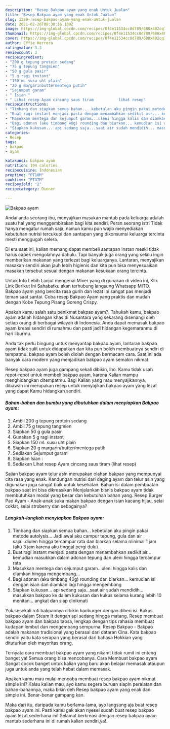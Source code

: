 ```yaml
---
description: "Resep Bakpao ayam yang enak Untuk Jualan"
title: "Resep Bakpao ayam yang enak Untuk Jualan"
slug: 1259-resep-bakpao-ayam-yang-enak-untuk-jualan
date: 2021-02-26T08:30:16.189Z
image: https://img-global.cpcdn.com/recipes/0f4e11534cc0d789/680x482cq70/bakpao-ayam-foto-resep-utama.jpg
thumbnail: https://img-global.cpcdn.com/recipes/0f4e11534cc0d789/680x482cq70/bakpao-ayam-foto-resep-utama.jpg
cover: https://img-global.cpcdn.com/recipes/0f4e11534cc0d789/680x482cq70/bakpao-ayam-foto-resep-utama.jpg
author: Effie Herrera
ratingvalue: 3.3
reviewcount: 3
recipeingredient:
- "200 g tepung protein sedang"
- "75 g tepung tangmien"
- "50 g gula pasir"
- "5 g ragi instant"
- "150 mL susu uht plain"
- "20 g margarinbuttermentega putih"
- "Sejumput garam"
- " Isian "
- " Lihat resep Ayam cincang saus tiram           lihat resep"
recipeinstructions:
- "Timbang dan siapkan semua bahan... kebetulan aku pingin pakai metode autolysis... Jadi awal aku campur tepung, gula dan air saja...diulen hingga tercampur rata dan biarkan selama minimal 1 jam (aku 3 jam karena aku tinggal pergi dulu)"
- "Buat ragi instant menjadi pasta dengan menambahkan sedikit air... kemudian masukkan dalam adonan tepung dan uleni hingga tercampur rata"
- "Masukkan mentega dan sejumput garam...uleni hingga kalis dan diamkan hingga mengembang..."
- "Bagi adonan (aku timbang 40g) rounding dan biarkan... kemudian isi dengan isian dan diamkan lagi hingga mengembang"
- "Siapkan kukusan... api sedang saja...saat air sudah mendidih... masukkan bakpao ke dalam kukusan dan kukus selama kurang lebih 10 menitan... angkat dan siap dinikmati"
categories:
- Resep
tags:
- bakpao
- ayam

katakunci: bakpao ayam 
nutrition: 194 calories
recipecuisine: Indonesian
preptime: "PT10M"
cooktime: "PT37M"
recipeyield: "2"
recipecategory: Dinner

---
```



![Bakpao ayam](https://img-global.cpcdn.com/recipes/0f4e11534cc0d789/680x482cq70/bakpao-ayam-foto-resep-utama.jpg)

Andai anda seorang ibu, menyajikan masakan mantab pada keluarga adalah suatu hal yang menggembirakan bagi kita sendiri. Peran seorang istri Tidak hanya mengatur rumah saja, namun kamu pun wajib menyediakan kebutuhan nutrisi tercukupi dan santapan yang dikonsumsi keluarga tercinta mesti menggugah selera.

Di era  saat ini, kalian memang dapat membeli santapan instan meski tidak harus capek mengolahnya dahulu. Tapi banyak juga orang yang selalu ingin memberikan makanan yang terlezat bagi keluarganya. Lantaran, menyajikan masakan sendiri akan jauh lebih higienis dan kita pun bisa menyesuaikan masakan tersebut sesuai dengan makanan kesukaan orang tercinta. 

Untuk Info Lebih Lanjut mengenai Mixer yang di gunakan di video ini, Klik Link Berikut Ini Sahabatku akan terhubung langsung Whatsapp MITO. Bakpao ayam yang bercita rasa gurih dan lezat ini sangat pas menjadi teman saat santai. Coba resep Bakpao Ayam yang praktis dan mudah dengan Kobe Tepung Pisang Goreng Crispy.

Apakah kamu salah satu penikmat bakpao ayam?. Tahukah kamu, bakpao ayam adalah hidangan khas di Nusantara yang sekarang disenangi oleh setiap orang di berbagai wilayah di Indonesia. Anda dapat memasak bakpao ayam kreasi sendiri di rumahmu dan pasti jadi hidangan kegemaranmu di hari liburmu.

Anda tak perlu bingung untuk menyantap bakpao ayam, lantaran bakpao ayam tidak sulit untuk didapatkan dan kita pun boleh membuatnya sendiri di tempatmu. bakpao ayam boleh diolah dengan bermacam cara. Saat ini ada banyak cara modern yang menjadikan bakpao ayam semakin nikmat.

Resep bakpao ayam juga gampang sekali dibikin, lho. Kamu tidak usah repot-repot untuk membeli bakpao ayam, karena Kalian mampu menghidangkan ditempatmu. Bagi Kalian yang mau menyajikannya, dibawah ini merupakan resep untuk menyajikan bakpao ayam yang lezat yang dapat Kamu hidangkan sendiri.

<!--inarticleads1-->

##### Bahan-bahan dan bumbu yang dibutuhkan dalam menyiapkan Bakpao ayam:

1. Ambil 200 g tepung protein sedang
1. Ambil 75 g tepung tangmien
1. Siapkan 50 g gula pasir
1. Gunakan 5 g ragi instant
1. Siapkan 150 mL susu uht plain
1. Siapkan 20 g margarin/butter/mentega putih
1. Sediakan Sejumput garam
1. Siapkan  Isian :
1. Sediakan  Lihat resep Ayam cincang saus tiram           (lihat resep)


Sajian bakpao ayam telur asin merupakan olahan bakpao yang mempunyai cita rasa yang enak. Kandungan nutrisi dari daging ayam dan telur asin yang digunakan juga sangat baik untuk kesehatan. Bahan isi dalam pembuatan bakpao saat ini bisa dikreasikan Menjalankan bisnis bakpao ayam tidak membutuhkan modal yang besar dan kebutuhan bahan yang. Resep Burger Pao Ayam - Anak-anak suka makan bakpao dengan isian kacang hijau, selai coklat, selai stroberry dan sebagainya? 

<!--inarticleads2-->

##### Langkah-langkah menyiapkan Bakpao ayam:

1. Timbang dan siapkan semua bahan... kebetulan aku pingin pakai metode autolysis... Jadi awal aku campur tepung, gula dan air saja...diulen hingga tercampur rata dan biarkan selama minimal 1 jam (aku 3 jam karena aku tinggal pergi dulu)
1. Buat ragi instant menjadi pasta dengan menambahkan sedikit air... kemudian masukkan dalam adonan tepung dan uleni hingga tercampur rata
1. Masukkan mentega dan sejumput garam...uleni hingga kalis dan diamkan hingga mengembang...
1. Bagi adonan (aku timbang 40g) rounding dan biarkan... kemudian isi dengan isian dan diamkan lagi hingga mengembang
1. Siapkan kukusan... api sedang saja...saat air sudah mendidih... masukkan bakpao ke dalam kukusan dan kukus selama kurang lebih 10 menitan... angkat dan siap dinikmati


Yuk sesekali roti bakpaonya dibikin hanburger dengan diberi isi. Kukus bakpao dalam Steam It dengan api sedang hingga matang. Resep membuat bakpao ayam dan bakpao taosa, lengkap dengan tips rahasia membuat kudapan lembut dan mengembang sempurna. Resep Bakpao - Bakpao adalah makanan tradisional yang berasal dari dataran Cina. Kata bakpao sendiri yaitu kata serapan yang berasal dari bahasa Hokkian yang dituturkan oleh mayoritas orang. 

Ternyata cara membuat bakpao ayam yang nikamt tidak rumit ini enteng banget ya! Semua orang bisa mencobanya. Cara Membuat bakpao ayam Sangat cocok banget untuk kalian yang baru akan belajar memasak ataupun juga untuk anda yang telah hebat dalam memasak.

Apakah kamu mau mulai mencoba membuat resep bakpao ayam nikmat simple ini? Kalau kalian mau, ayo kamu segera buruan siapin peralatan dan bahan-bahannya, maka bikin deh Resep bakpao ayam yang enak dan simple ini. Benar-benar gampang kan. 

Maka dari itu, daripada kamu berlama-lama, ayo langsung aja buat resep bakpao ayam ini. Pasti kamu gak akan nyesel sudah buat resep bakpao ayam lezat sederhana ini! Selamat berkreasi dengan resep bakpao ayam mantab sederhana ini di rumah kalian sendiri,ya!.

